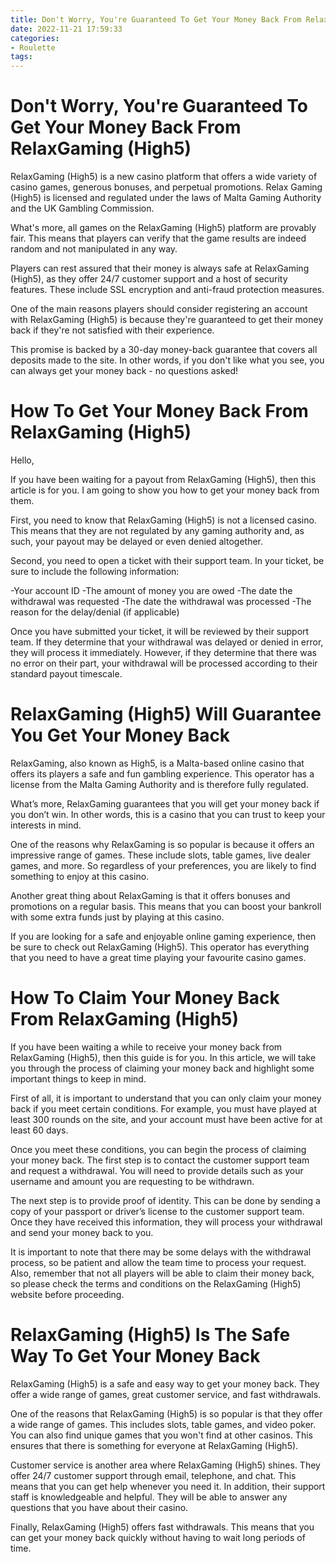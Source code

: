 ```yaml
---
title: Don't Worry, You're Guaranteed To Get Your Money Back From RelaxGaming (High5)
date: 2022-11-21 17:59:33
categories:
- Roulette
tags:
---
```



#  Don't Worry, You're Guaranteed To Get Your Money Back From RelaxGaming (High5)

RelaxGaming (High5) is a new casino platform that offers a wide variety of casino games, generous bonuses, and perpetual promotions. Relax Gaming (High5) is licensed and regulated under the laws of Malta Gaming Authority and the UK Gambling Commission.

What's more, all games on the RelaxGaming (High5) platform are provably fair. This means that players can verify that the game results are indeed random and not manipulated in any way.

Players can rest assured that their money is always safe at RelaxGaming (High5), as they offer 24/7 customer support and a host of security features. These include SSL encryption and anti-fraud protection measures.

One of the main reasons players should consider registering an account with RelaxGaming (High5) is because they're guaranteed to get their money back if they're not satisfied with their experience.

This promise is backed by a 30-day money-back guarantee that covers all deposits made to the site. In other words, if you don't like what you see, you can always get your money back - no questions asked!

#  How To Get Your Money Back From RelaxGaming (High5)

Hello,

If you have been waiting for a payout from RelaxGaming (High5), then this article is for you. I am going to show you how to get your money back from them.

First, you need to know that RelaxGaming (High5) is not a licensed casino. This means that they are not regulated by any gaming authority and, as such, your payout may be delayed or even denied altogether.

Second, you need to open a ticket with their support team. In your ticket, be sure to include the following information:

-Your account ID
-The amount of money you are owed
-The date the withdrawal was requested
-The date the withdrawal was processed
-The reason for the delay/denial (if applicable)

Once you have submitted your ticket, it will be reviewed by their support team. If they determine that your withdrawal was delayed or denied in error, they will process it immediately. However, if they determine that there was no error on their part, your withdrawal will be processed according to their standard payout timescale.

#  RelaxGaming (High5) Will Guarantee You Get Your Money Back

RelaxGaming, also known as High5, is a Malta-based online casino that offers its players a safe and fun gambling experience. This operator has a license from the Malta Gaming Authority and is therefore fully regulated.

What’s more, RelaxGaming guarantees that you will get your money back if you don’t win. In other words, this is a casino that you can trust to keep your interests in mind.

One of the reasons why RelaxGaming is so popular is because it offers an impressive range of games. These include slots, table games, live dealer games, and more. So regardless of your preferences, you are likely to find something to enjoy at this casino.

Another great thing about RelaxGaming is that it offers bonuses and promotions on a regular basis. This means that you can boost your bankroll with some extra funds just by playing at this casino.

If you are looking for a safe and enjoyable online gaming experience, then be sure to check out RelaxGaming (High5). This operator has everything that you need to have a great time playing your favourite casino games.

#  How To Claim Your Money Back From RelaxGaming (High5)

If you have been waiting a while to receive your money back from RelaxGaming (High5), then this guide is for you. In this article, we will take you through the process of claiming your money back and highlight some important things to keep in mind.

First of all, it is important to understand that you can only claim your money back if you meet certain conditions. For example, you must have played at least 300 rounds on the site, and your account must have been active for at least 60 days.

Once you meet these conditions, you can begin the process of claiming your money back. The first step is to contact the customer support team and request a withdrawal. You will need to provide details such as your username and amount you are requesting to be withdrawn.

The next step is to provide proof of identity. This can be done by sending a copy of your passport or driver’s license to the customer support team. Once they have received this information, they will process your withdrawal and send your money back to you.

It is important to note that there may be some delays with the withdrawal process, so be patient and allow the team time to process your request. Also, remember that not all players will be able to claim their money back, so please check the terms and conditions on the RelaxGaming (High5) website before proceeding.

#  RelaxGaming (High5) Is The Safe Way To Get Your Money Back

RelaxGaming (High5) is a safe and easy way to get your money back. They offer a wide range of games, great customer service, and fast withdrawals.

One of the reasons that RelaxGaming (High5) is so popular is that they offer a wide range of games. This includes slots, table games, and video poker. You can also find unique games that you won't find at other casinos. This ensures that there is something for everyone at RelaxGaming (High5).

Customer service is another area where RelaxGaming (High5) shines. They offer 24/7 customer support through email, telephone, and chat. This means that you can get help whenever you need it. In addition, their support staff is knowledgeable and helpful. They will be able to answer any questions that you have about their casino.

Finally, RelaxGaming (High5) offers fast withdrawals. This means that you can get your money back quickly without having to wait long periods of time.